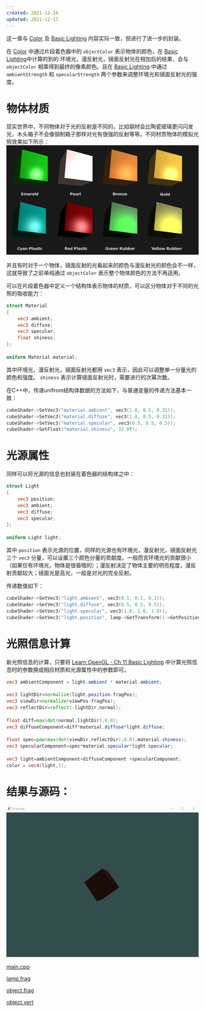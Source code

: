 ```yaml
---
created: 2021-12-16
updated: 2021-12-17
---
```


这一章与 [Color](Learn%20OpenGL%20-%20Ch%2010%20Color.md) 及 [Basic Lighting](Learn%20OpenGL%20-%20Ch%2011%20Basic%20Lighting.md) 内容实际一致，但进行了进一步的封装。

在 [Color](Learn%20OpenGL%20-%20Ch%2010%20Color.md) 中通过片段着色器中的 `objectColor` 表示物体的颜色，在 [Basic Lighting](Learn%20OpenGL%20-%20Ch%2011%20Basic%20Lighting.md)中计算的到的 环境光，漫反射光，镜面反射光在相加后的结果，会与 `objectColor` 相乘得到最终的像素颜色。且在 [Basic Lighting](Learn%20OpenGL%20-%20Ch%2011%20Basic%20Lighting.md) 中通过 `ambientStrength` 和 `specularStrength` 两个参数来调整环境光和镜面反射光的强度。

# 物体材质

现实世界中，不同物体对于光的反射是不同的。比如钢材会比陶瓷玻璃更闪闪发光，木头箱子不会像钢制箱子那样对光有很强的反射等等。不同材质物体的模拟光照效果如下所示：
![|500](assets/LearnOpenGL-Ch%2012%20Materials/Untitled.png)

并且有时对于一个物体，镜面反射的光看起来的颜色与漫反射光的颜色会不一样，这就导致了之前单纯通过 `objectColor` 表示整个物体颜色的方法不再适用。

可以在片段着色器中定义一个结构体表示物体的材质，可以区分物体对于不同的光照的吸收能力：

```glsl
struct Material
{
    vec3 ambient;
    vec3 diffuse;
    vec3 specular;
    float shiness;
};

uniform Material material;
```

其中环境光，漫反射光，镜面反射光都用 `vec3` 表示，因此可以调整单一分量光的颜色和强度。 `shiness` 表示计算镜面反射光时，需要进行的次幂次数。

在C++中，传递unifrom结构体数据的方法如下，与普通变量的传递方法基本一致：

```cpp
cubeShader->SetVec3("material.ambient", vec3(1.0, 0.5, 0.31));
cubeShader->SetVec3("material.diffuse", vec3(1.0, 0.5, 0.31));
cubeShader->SetVec3("material.specular", vec3(0.5, 0.5, 0.5));
cubeShader->SetFloat("material.shiness", 32.0f);
```

# 光源属性

同样可以将光源的信息也封装在着色器的结构体之中：

```glsl
struct Light
{
    vec3 position;
    vec3 ambient;
    vec3 diffuse;
    vec3 specular;
};

uniform Light light;
```

其中 `position` 表示光源的位置，同样的光源也有环境光，漫反射光，镜面反射光三个 `vec3` 分量，可以设置三个颜色分量的贡献度。一般而言环境光的贡献很小（如果仅有环境光，物体是很昏暗的）；漫反射决定了物体主要的明亮程度，漫反射贡献较大；镜面光是高光，一般是对光的完全反射。

传递数值如下：

```cpp
cubeShader->SetVec3("light.ambient", vec3(0.1, 0.1, 0.1));
cubeShader->SetVec3("light.diffuse", vec3(0.5, 0.5, 0.5));
cubeShader->SetVec3("light.specular", vec3(1.0, 1.0, 1.0));
cubeShader->SetVec3("light.position", lamp->GetTransform()->GetPosition());
```

# 光照信息计算

新光照信息的计算，只要将 [Learn OpenGL - Ch 11 Basic Lighting](Learn%20OpenGL%20-%20Ch%2011%20Basic%20Lighting.md) 中计算光照信息时的参数换成相应材质和光源属性中的参数即可。

```glsl
vec3 ambientComponent = light.ambient * material.ambient;

vec3 lightDir=normalize(light.position-fragPos);
vec3 viewDir=normalize(viewPos-fragPos);
vec3 reflectDir=reflect(-lightDir,normal);

float diff=max(dot(normal,lightDir),0.0);
vec3 diffuseComponent=diff*material.diffuse*light.diffuse;

float spec=pow(max(dot(viewDir,reflectDir),0.0),material.shiness);
vec3 specularComponent=spec*material.specular*light.specular;

vec3 light=ambientComponent+diffuseComponent +specularComponent;
color = vec4(light,1);
```

# 结果与源码：
![|500](assets/LearnOpenGL-Ch%2012%20Materials/Material.gif)

[main.cpp](https://raw.githubusercontent.com/xuejiaW/Study-Notes/master/LearnOpenGL_VSCode/src/10.Materials/main.cpp)

[lamp.frag](https://raw.githubusercontent.com/xuejiaW/Study-Notes/master/LearnOpenGL_VSCode/src/10.Materials/lamp.frag)

[object.frag](https://raw.githubusercontent.com/xuejiaW/Study-Notes/master/LearnOpenGL_VSCode/src/10.Materials/object.frag)

[object.vert](https://raw.githubusercontent.com/xuejiaW/Study-Notes/master/LearnOpenGL_VSCode/src/10.Materials/object.vert)